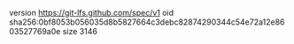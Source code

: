version https://git-lfs.github.com/spec/v1
oid sha256:0bf8053b056035d8b5827664c3debc82874290344c54e72a12e8603527769a0e
size 3146
